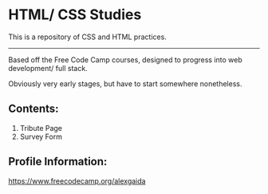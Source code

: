 # HTML/ CSS Studies
 This is a repository of CSS and HTML practices.

---
Based off the Free Code Camp courses, designed to progress into web development/ full stack.

Obviously very early stages, but have to start somewhere nonetheless.

## Contents:
  1. Tribute Page
  2. Survey Form

## Profile Information:
https://www.freecodecamp.org/alexgaida
